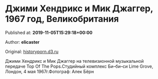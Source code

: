 
# Джими Хендрикс и Мик Джаггер, 1967 год, Великобритания

Published at: **2019-11-05T15:29:18+00:00**

Author: **elicaster**

Original: [historyporn.d3.ru](https://historyporn.d3.ru/dzhimi-khendriks-i-mik-dzhagger-1967-god-velikobritaniia-1871187/)

Джими Хендрикс и Мик Джаггер на телевизионной музыкальной передаче Top Of The Pops.Студийный комплекс Би–би–си Lime Grove, Лондон, 4 мая 1967г.Фотограф: Алек Бёрн
